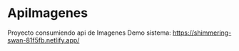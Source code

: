 # ApiImagenes
Proyecto consumiendo api de Imagenes
Demo sistema: https://shimmering-swan-81f5fb.netlify.app/
